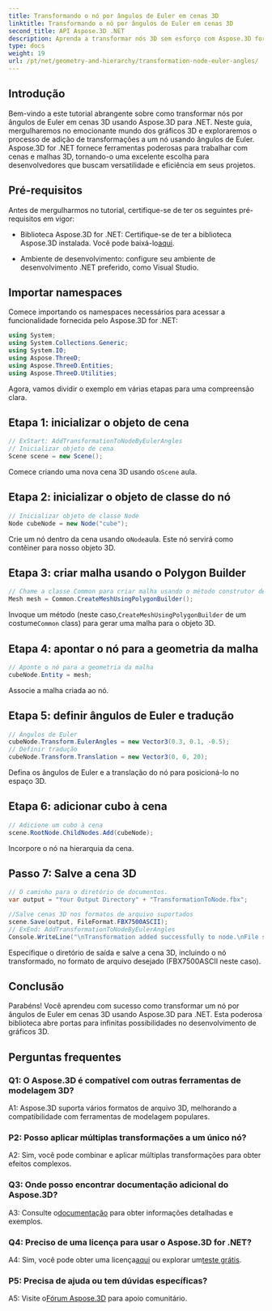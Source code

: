 ```yaml
---
title: Transformando o nó por ângulos de Euler em cenas 3D
linktitle: Transformando o nó por ângulos de Euler em cenas 3D
second_title: API Aspose.3D .NET
description: Aprenda a transformar nós 3D sem esforço com Aspose.3D for .NET. Siga nosso guia passo a passo para obter resultados impressionantes em seus projetos.
type: docs
weight: 19
url: /pt/net/geometry-and-hierarchy/transformation-node-euler-angles/
---
```

## Introdução

Bem-vindo a este tutorial abrangente sobre como transformar nós por ângulos de Euler em cenas 3D usando Aspose.3D para .NET. Neste guia, mergulharemos no emocionante mundo dos gráficos 3D e exploraremos o processo de adição de transformações a um nó usando ângulos de Euler. Aspose.3D for .NET fornece ferramentas poderosas para trabalhar com cenas e malhas 3D, tornando-o uma excelente escolha para desenvolvedores que buscam versatilidade e eficiência em seus projetos.

## Pré-requisitos

Antes de mergulharmos no tutorial, certifique-se de ter os seguintes pré-requisitos em vigor:

-  Biblioteca Aspose.3D for .NET: Certifique-se de ter a biblioteca Aspose.3D instalada. Você pode baixá-lo[aqui](https://releases.aspose.com/3d/net/).

- Ambiente de desenvolvimento: configure seu ambiente de desenvolvimento .NET preferido, como Visual Studio.

## Importar namespaces

Comece importando os namespaces necessários para acessar a funcionalidade fornecida pelo Aspose.3D for .NET:

```csharp
using System;
using System.Collections.Generic;
using System.IO;
using Aspose.ThreeD;
using Aspose.ThreeD.Entities;
using Aspose.ThreeD.Utilities;
```

Agora, vamos dividir o exemplo em várias etapas para uma compreensão clara.

## Etapa 1: inicializar o objeto de cena

```csharp
// ExStart: AddTransformationToNodeByEulerAngles
// Inicializar objeto de cena
Scene scene = new Scene();
```

 Comece criando uma nova cena 3D usando o`Scene` aula.

## Etapa 2: inicializar o objeto de classe do nó

```csharp
// Inicializar objeto de classe Node
Node cubeNode = new Node("cube");
```

 Crie um nó dentro da cena usando o`Node`aula. Este nó servirá como contêiner para nosso objeto 3D.

## Etapa 3: criar malha usando o Polygon Builder

```csharp
// Chame a classe Common para criar malha usando o método construtor de polígono para definir a instância da malha
Mesh mesh = Common.CreateMeshUsingPolygonBuilder(); 
```

 Invoque um método (neste caso,`CreateMeshUsingPolygonBuilder` de um costume`Common` class) para gerar uma malha para o objeto 3D.

## Etapa 4: apontar o nó para a geometria da malha

```csharp
// Aponte o nó para a geometria da malha
cubeNode.Entity = mesh;
```

Associe a malha criada ao nó.

## Etapa 5: definir ângulos de Euler e tradução

```csharp
// Ângulos de Euler
cubeNode.Transform.EulerAngles = new Vector3(0.3, 0.1, -0.5);            
// Definir tradução
cubeNode.Transform.Translation = new Vector3(0, 0, 20);
```

Defina os ângulos de Euler e a translação do nó para posicioná-lo no espaço 3D.

## Etapa 6: adicionar cubo à cena

```csharp
// Adicione um cubo à cena
scene.RootNode.ChildNodes.Add(cubeNode);
```

Incorpore o nó na hierarquia da cena.

## Passo 7: Salve a cena 3D

```csharp
// O caminho para o diretório de documentos.
var output = "Your Output Directory" + "TransformationToNode.fbx";

//Salve cenas 3D nos formatos de arquivo suportados
scene.Save(output, FileFormat.FBX7500ASCII);
// ExEnd: AddTransformationToNodeByEulerAngles
Console.WriteLine("\nTransformation added successfully to node.\nFile saved at " + output);
```

Especifique o diretório de saída e salve a cena 3D, incluindo o nó transformado, no formato de arquivo desejado (FBX7500ASCII neste caso).

## Conclusão

Parabéns! Você aprendeu com sucesso como transformar um nó por ângulos de Euler em cenas 3D usando Aspose.3D para .NET. Esta poderosa biblioteca abre portas para infinitas possibilidades no desenvolvimento de gráficos 3D.

## Perguntas frequentes

### Q1: O Aspose.3D é compatível com outras ferramentas de modelagem 3D?

A1: Aspose.3D suporta vários formatos de arquivo 3D, melhorando a compatibilidade com ferramentas de modelagem populares.

### P2: Posso aplicar múltiplas transformações a um único nó?

A2: Sim, você pode combinar e aplicar múltiplas transformações para obter efeitos complexos.

### Q3: Onde posso encontrar documentação adicional do Aspose.3D?

 A3: Consulte o[documentação](https://reference.aspose.com/3d/net/) para obter informações detalhadas e exemplos.

### Q4: Preciso de uma licença para usar o Aspose.3D for .NET?

 A4: Sim, você pode obter uma licença[aqui](https://purchase.aspose.com/buy) ou explorar um[teste grátis](https://releases.aspose.com/).

### P5: Precisa de ajuda ou tem dúvidas específicas?

A5: Visite o[Fórum Aspose.3D](https://forum.aspose.com/c/3d/18) para apoio comunitário.
